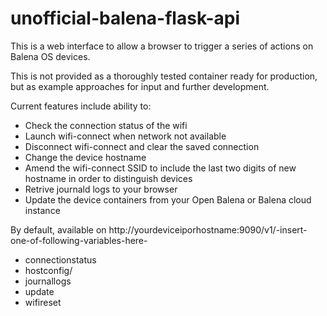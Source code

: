 # unofficial-balena-flask-api

This is a web interface to allow a browser to trigger a series of actions on Balena OS devices. 

This is not provided as a thoroughly tested container ready for production, but as example approaches for input and further development. 

Current features include ability to:

- Check the connection status of the wifi
- Launch wifi-connect when network not available
- Disconnect wifi-connect and clear the saved connection
- Change the device hostname
- Amend the wifi-connect SSID to include the last two digits of new hostname in order to distinguish devices
- Retrive journald logs to your browser
- Update the device containers from your Open Balena or Balena cloud instance

By default, available on http://yourdeviceiporhostname:9090/v1/-insert-one-of-following-variables-here-
- connectionstatus
- hostconfig/<yournewhostname>
- journallogs
- update
- wifireset
